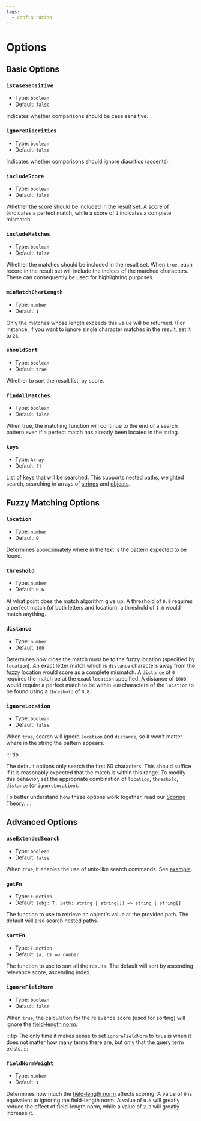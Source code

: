 ```yaml
---
tags:
  - configuration
---
```


# Options

## Basic Options

### `isCaseSensitive`

- Type: `boolean`
- Default: `false`

Indicates whether comparisons should be case sensitive.

### `ignoreDiacritics`

- Type: `boolean`
- Default: `false`

Indicates whether comparisons should ignore diacritics (accents).

### `includeScore`

- Type: `boolean`
- Default: `false`

Whether the score should be included in the result set. A score of `0`indicates a perfect match, while a score of `1` indicates a complete mismatch.

### `includeMatches`

- Type: `boolean`
- Default: `false`

Whether the matches should be included in the result set. When `true`, each record in the result set will include the indices of the matched characters. These can consequently be used for highlighting purposes.

### `minMatchCharLength`

- Type: `number`
- Default: `1`

Only the matches whose length exceeds this value will be returned. (For instance, if you want to ignore single character matches in the result, set it to `2`).

### `shouldSort`

- Type: `boolean`
- Default: `true`

Whether to sort the result list, by score.

### `findAllMatches`

- Type: `boolean`
- Default: `false`

When true, the matching function will continue to the end of a search pattern even if a perfect match has already been located in the string.

### `keys`

- Type: `Array`
- Default: `[]`

List of keys that will be searched. This supports nested paths, weighted search, searching in arrays of [strings](/examples.html#search-string-array) and [objects](/examples.html#nested-search).

## Fuzzy Matching Options

<!-- ::: warning
You shouldn't have to change these.
::: -->

### `location`

- Type: `number`
- Default: `0`

Determines approximately where in the text is the pattern expected to be found.

### `threshold`

- Type: `number`
- Default: `0.6`

At what point does the match algorithm give up. A threshold of `0.0` requires a perfect match (of both letters and location), a threshold of `1.0` would match anything.

### `distance`

- Type: `number`
- Default: `100`

Determines how close the match must be to the fuzzy location (specified by `location`). An exact letter match which is `distance` characters away from the fuzzy location would score as a complete mismatch. A `distance` of `0` requires the match be at the exact `location` specified. A distance of `1000` would require a perfect match to be within `800` characters of the `location` to be found using a `threshold` of `0.8`.

### `ignoreLocation`

- Type: `boolean`
- Default: `false`

When `true`, search will ignore `location` and `distance`, so it won't matter where in the string the pattern appears.

::: tip

The default options only search the first 60 characters. This should suffice if it is reasonably expected that the match is within this range. To modify this behavior, set the appropriate combination of `location`, `threshold`, `distance` (or `ignoreLocation`).

To better understand how these options work together, read our [Scoring Theory](/concepts/scoring-theory.html#scoring-theory).
:::

## Advanced Options

### `useExtendedSearch`

- Type: `boolean`
- Default: `false`

When `true`, it enables the use of unix-like search commands. See [example](/examples.html#extended-search).

### `getFn`

- Type: `Function`
- Default: `(obj: T, path: string | string[]) => string | string[]`

The function to use to retrieve an object's value at the provided path. The default will also search nested paths.

### `sortFn`

- Type: `Function`
- Default: `(a, b) => number`

The function to use to sort all the results. The default will sort by ascending relevance score, ascending index.

### `ignoreFieldNorm`

- Type: `boolean`
- Default: `false`

When `true`, the calculation for the relevance score (used for sorting) will ignore the [field-length norm](/concepts/scoring-theory.html#fuzziness-score).

:::tip
The only time it makes sense to set `ignoreFieldNorm` to `true` is when it does not matter how many terms there are, but only that the query term exists.
:::

### `fieldNormWeight`

- Type: `number`
- Default: `1`

Determines how much the [field-length norm](/concepts/scoring-theory.html#field-length-norm) affects scoring. A value of `0` is equivalent to ignoring the field-length norm. A value of `0.5` will greatly reduce the effect of field-length norm, while a value of `2.0` will greatly increase it.

<Donate />
